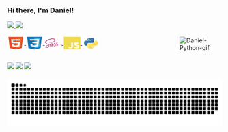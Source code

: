 ### Hi there, I'm Daniel!
 <div>
  <a href="https://github.com/danielderre">
  <img height="180em" src="https://github-readme-stats.vercel.app/api?username=danielderre&show_icons=true&theme=dracula&include_all_commits=true&count_private=true"/>
  <img height="180em" src="https://github-readme-stats.vercel.app/api/top-langs/?username=danielderre&layout=compact&langs_count=16&theme=dracula"/>
<div>
<div style="display: inline_block"><br>
  <img align="center" alt="Daniel-HTML" height="30" width="40" src="https://raw.githubusercontent.com/devicons/devicon/master/icons/html5/html5-original.svg">
  <img align="center" alt="Daniel-CSS" height="30" width="40" src="https://raw.githubusercontent.com/devicons/devicon/master/icons/css3/css3-original.svg">
  <img align="center" alt="Daniel-Sass" height="30" width="40" src="https://github.com/devicons/devicon/blob/master/icons/sass/sass-original.svg">
    <img align="center" alt="Daniel-Js" height="30" width="40" src="https://raw.githubusercontent.com/devicons/devicon/master/icons/javascript/javascript-plain.svg">
  <img align="center" alt="Daniel-Python" height="30" width="40" src="https://raw.githubusercontent.com/devicons/devicon/master/icons/python/python-original.svg">
  <img align="right" alt="Daniel-Python-gif" height="100" width="100 "src="https://media2.giphy.com/media/KAq5w47R9rmTuvWOWa/giphy.gif?cid=ecf05e471ls91aq59uuezor9t2lr0kgpc28r6dktmt5m7hfj&rid=giphy.gif&ct=g">
</div>
  
  ##
 
<div> 
  <a href="https://instagram.com/danielderre_" target="_blank"><img src="https://img.shields.io/badge/-Instagram-%23E4405F?style=for-the-badge&logo=instagram&logoColor=white" target="_blank"></a>
  <a href = "mailto: fernandesderre@gmail.com"><img src="https://img.shields.io/badge/-Gmail-%23333?style=for-the-badge&logo=gmail&logoColor=white" target="_blank"></a>
  <a href="https://www.linkedin.com/in/danielderre" target="_blank"><img src="https://img.shields.io/badge/-LinkedIn-%230077B5?style=for-the-badge&logo=linkedin&logoColor=white" target="_blank"></a> 
 
  ![Snake animation](https://github.com/danielderre/danielderre/blob/output/github-contribution-grid-snake.svg)
 
</div>
